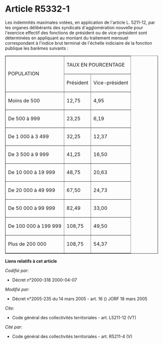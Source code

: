 # Article R5332-1

Les indemnités maximales votées, en application de l'article L. 5211-12, par les organes délibérants des syndicats
d'agglomération nouvelle pour l'exercice effectif des fonctions de président ou de vice-président sont déterminées en
appliquant au montant du traitement mensuel correspondant à l'indice brut terminal de l'échelle indiciaire de la fonction
publique les barèmes suivants : 

<table cellspacing="0" cellpadding="0" align="center" border="1">
  <tbody>
    <tr>
      <td rowspan="2">

POPULATION 

</td>
      <td colspan="2">

TAUX EN POURCENTAGE 

</td>
    </tr>
    <tr>
      <td>

Président 

</td>
      <td>

Vice-président 

</td>
    </tr>
    <tr>
      <td>

Moins de 500 

</td>
      <td>

12,75 

</td>
      <td>

4,95 

</td>
    </tr>
    <tr>
      <td>

De 500 à 999 

</td>
      <td>

23,25 

</td>
      <td>

6,19 

</td>
    </tr>
    <tr>
      <td>

De 1 000 à 3 499 

</td>
      <td>

32,25 

</td>
      <td>

12,37 

</td>
    </tr>
    <tr>
      <td>

De 3 500 à 9 999 

</td>
      <td>

41,25 

</td>
      <td>

16,50 

</td>
    </tr>
    <tr>
      <td>

De 10 000 à 19 999 

</td>
      <td>

48,75 

</td>
      <td>

20,63 

</td>
    </tr>
    <tr>
      <td>

De 20 000 à 49 999 

</td>
      <td>

67,50 

</td>
      <td>

24,73 

</td>
    </tr>
    <tr>
      <td>

De 50 000 à 99 999 

</td>
      <td>

82,49 

</td>
      <td>

33,00 

</td>
    </tr>
    <tr>
      <td>

De 100 000 à 199 999 

</td>
      <td>

108,75 

</td>
      <td>

49,50 

</td>
    </tr>
    <tr>
      <td>

Plus de 200 000 

</td>
      <td>

108,75 

</td>
      <td>

54,37

</td>
    </tr>
  </tbody>
</table>

**Liens relatifs à cet article**

_Codifié par_:

  - Décret n°2000-318 2000-04-07

_Modifié par_:

  - Décret n°2005-235 du 14 mars 2005 - art. 16 () JORF 18 mars 2005

_Cite_:

  - Code général des collectivités territoriales - art. L5211-12 (VT)

_Cité par_:

  - Code général des collectivités territoriales - art. R5211-4 (V)
